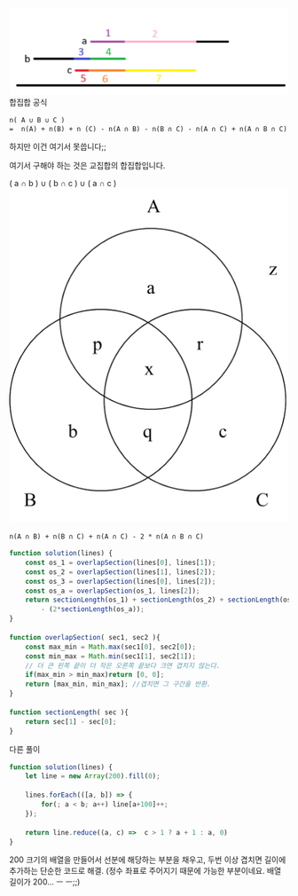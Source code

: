 
![alt text](<Pasted image 20250917171844.png>)
합집합 공식
```
n( A ∪ B ∪ C ) 
=  n(A) + n(B) + n (C) - n(A ∩ B) - n(B ∩ C) - n(A ∩ C) + n(A ∩ B ∩ C)
```
하지만 이건 여기서 못씁니다;;

여기서 구해야 하는 것은 교집합의 합집합입니다.

( a ∩ b )  ∪ ( b ∩ c ) ∪ ( a ∩ c )
![alt text](<Pasted image 20250917174740.png>)

```
n(A ∩ B) + n(B ∩ C) + n(A ∩ C) - 2 * n(A ∩ B ∩ C)
```

```js
function solution(lines) {
    const os_1 = overlapSection(lines[0], lines[1]);
    const os_2 = overlapSection(lines[1], lines[2]);
    const os_3 = overlapSection(lines[0], lines[2]);
    const os_a = overlapSection(os_1, lines[2]);
    return sectionLength(os_1) + sectionLength(os_2) + sectionLength(os_3)
        - (2*sectionLength(os_a));
}

function overlapSection( sec1, sec2 ){
    const max_min = Math.max(sec1[0], sec2[0]);
    const min_max = Math.min(sec1[1], sec2[1]);
    // 더 큰 왼쪽 끝이 더 작은 오른쪽 끝보다 크면 겹치지 않는다.
    if(max_min > min_max)return [0, 0]; 
    return [max_min, min_max]; //겹치면 그 구간을 반환.
}

function sectionLength( sec ){
    return sec[1] - sec[0];
}
```


다른 풀이
```js
function solution(lines) {
    let line = new Array(200).fill(0);

    lines.forEach(([a, b]) => {
        for(; a < b; a++) line[a+100]++;
    });

    return line.reduce((a, c) =>  c > 1 ? a + 1 : a, 0)
}
```

200 크기의 배열을 만들어서 선분에 해당하는 부분을 채우고,
두번 이상 겹치면 길이에 추가하는 단순한 코드로 해결.
(정수 좌표로 주어지기 때문에 가능한 부분이네요. 배열 길이가 200... ㅡ ㅡ;;)